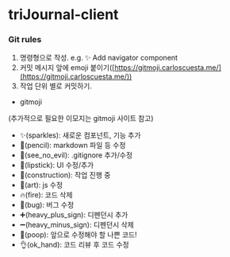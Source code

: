 # triJournal-client

### **Git rules**

1. 명령형으로 작성. e.g. ✨ Add navigator component
2. 커밋 메시지 앞에 emoji 붙이기([https://gitmoji.carloscuesta.me/](https://gitmoji.carloscuesta.me/))
3. 작업 단위 별로 커밋하기.

- gitmoji

(추가적으로 필요한 이모지는 gitmoji 사이트 참고)

- ✨(sparkles): 새로운 컴포넌트, 기능 추가
- 📝(pencil): markdown 파일 등 수정
- 🙈(see_no_evil): .gitignore 추가/수정
- 💄(lipstick): UI 수정/추가
- 🚧(construction): 작업 진행 중
- 🎨(art): js 수정
- 🔥(fire): 코드 삭제
- 🐛(bug): 버그 수정
- ➕(heavy_plus_sign): 디펜던시 추가
- ➖(heavy_minus_sign): 디펜던시 삭제
- 💩(poop): 앞으로 수정해야 할 나쁜 코드!
- 👌(ok_hand): 코드 리뷰 후 코드 수정
